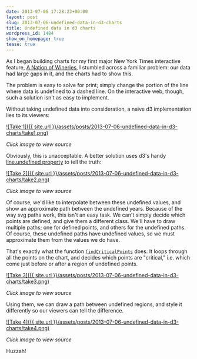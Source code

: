 ```yaml
---
date: 2013-07-06 17:28:23+00:00
layout: post
slug: 2013-07-06-undefined-data-in-d3-charts
title: Undefined data in d3 charts
wordpress_id: 1484
show_on_homepage: true
tease: true
---
```


As I began building charts for my first major New York Times interactive feature, [A Nation of Wineries](http://www.nytimes.com/interactive/2013/07/07/business/a-nation-of-wineries.html), I stumbled across a familiar problem: our data had large gaps in it, and the charts had to show this.

The problem is easy to solve for print; simply change the portion of the line where data is undefined to a dashed line. On the interactive web, though, such a solution isn't as easy to implement.

Without taking undefined data into consideration, a naive d3 implementation lies to its viewers:

[![Take 1]({{ site.url }}/assets/posts/2013-07-06-undefined-data-in-d3-charts/take1.png)](http://bl.ocks.org/kevinschaul/5940443)

_Click image to view source_

Obviously, this is unacceptable. A better solution uses d3's handy [line.undefined property](https://github.com/mbostock/d3/wiki/SVG-Shapes#wiki-line_defined) to tell the truth:

[![Take 2]({{ site.url }}/assets/posts/2013-07-06-undefined-data-in-d3-charts/take2.png)](http://bl.ocks.org/kevinschaul/5940451)

_Click image to view source_

Of course, we'd like to interpolate between these undefined values, and show an approximate path between the undefined years. Because of the way svg paths work, this isn't an easy task. We can't simply decide which points are defined, and give them a different class. We'll have to draw multiple paths; one for defined points, and others for the undefined paths. Of course, these undefined paths have undefined values, so we must approximate them from the values we do have.

That's exactly what the function [`findCriticalPoints`](http://bl.ocks.org/kevinschaul/5940459#index.html) does. It loops through all the points on the chart, and decides which points are "critical," i.e. which come just before or after a region of undefined points.

[![Take 3]({{ site.url }}/assets/posts/2013-07-06-undefined-data-in-d3-charts/take3.png)](http://bl.ocks.org/kevinschaul/5940560)

_Click image to view source_

Using them, we can draw a path between undefined regions, and style it differently so our viewers can tell the difference.

[![Take 4]({{ site.url }}/assets/posts/2013-07-06-undefined-data-in-d3-charts/take4.png)](http://bl.ocks.org/kevinschaul/5940459)

_Click image to view source_

Huzzah!

